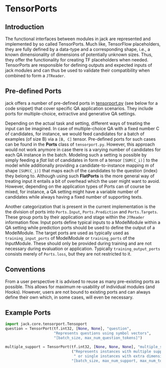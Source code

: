 # TensorPorts

## Introduction
The functional interfaces between modules in jack are represented and implemented by so called TensorPorts. Much like,
TensorFlow placeholders, they are fully defined by a data-type and a corresponding shape, i.e., a known dimensionality 
of dimensions of potentially unknown sizes. Thus, they offer the functionality for creating TF placeholders when needed. 
TensorPorts are responsible for defining outputs and expected inputs of jack modules and can thus be used to validate 
their compatibility when combined to form a `JTReader`.

## Pre-defined Ports

jack offers a number of pre-defined ports in [tensorport.py](/jack/core/tensorport.py) (see below for a code snippet) that cover specific QA application scenarios. 
They include ports for multiple-choice, extractive and generative QA settings. 

Depending on the 
actual task and setting, different ways of treating the input can be imagined. In case of multiple-choice QA with a fixed number C of 
candidates, for instance, we would feed candidates for a batch of examples (of size B) via a `[B, C]` tensor.
Pre-defined ports for such cases can be found in the **Ports** class of `tensorport.py`. However, this approach would not work 
anymore in case there is a varying number of candidates for each QA instance in the batch. Modeling such a setting is
possible by simply feeding a *flat* list of candidates in form of a tensor `[SUM(C_i)]` to the model while additionally 
providing a candidate-to-instance mapping *m* of shape `[SUM(C_i)]` that maps each of the candidates to the question 
(index) they belong to. Although using such **FlatPorts** is the more general way of treating input it 
entails a bit of overhead which the user might want to avoid. However, depending on the application types of Ports can of course 
be mixed, for instance, a QA setting might have a variable number of candidates while always having a fixed number of supporting texts. 

Another categorization that is present in the current implementation is the the division of ports into `Ports.Input`,
`Ports.Prediction` and `Ports.Targets`. These group ports by their application and stage within the
`JTReader` information flow. Input ports define typical inputs 
to a ModelModule within a QA setting while prediction ports should be used to define the output of a ModelModule. 
The target ports are used as typically used as `training_input_ports` of ModelModule or `training_ports` of
the InputModule. These should only be provided during training and are not necessary during evaluation or application.
Typically `training_output_ports` consists merely of `Ports.loss`, but they are not restricted to it.


## Conventions

From a user perspective it is advised to reuse as many pre-existing ports as possible. This allows for maximum
re-usability of individual modules (and Hooks). However, users are not bound to existing ports and can always define their 
own which, in some cases, will even be necessary.


## Example Ports

```python
import jack.core.tensorport.Tensoport
question = TensorPort(tf.int32, [None, None], "question",
                      "Represents questions using symbol vectors",
                      "[batch_size, max_num_question_tokens]")

multiple_support = TensorPort(tf.int32, [None, None, None], "multiple_support",
                              ("Represents instances with multiple support documents",
                               " or single instances with extra dimension set to 1"),
                              "[batch_size, max_num_support, max_num_tokens]")

```

